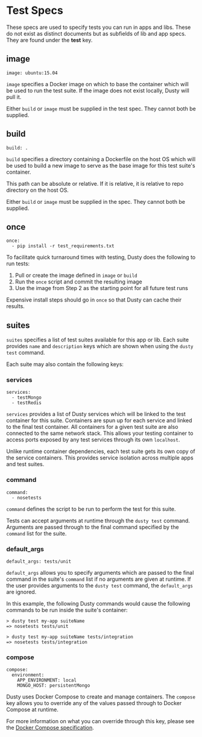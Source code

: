 # Test Specs

These specs are used to specify tests you can run in apps and libs. These do not exist as distinct documents but as subfields of lib and app specs. They are found under the **test** key.

## image

```
image: ubuntu:15.04
```

`image` specifies a Docker image on which to base the container which will be used
to run the test suite. If the image does not exist locally, Dusty will pull it.

Either `build` or `image` must be supplied in the test spec. They cannot both be supplied.

## build

```
build: .
```

`build` specifies a directory containing a Dockerfile on the host OS which will be used
to build a new image to serve as the base image for this test suite's container.

This path can be absolute or relative. If it is relative, it is relative to repo directory
on the host OS.

Either `build` or `image` must be supplied in the spec. They cannot both be supplied.

## once

```
once:
  - pip install -r test_requirements.txt
```

To facilitate quick turnaround times with testing, Dusty does the following to run tests:

1. Pull or create the image defined in `image` or `build`
2. Run the `once` script and commit the resulting image
3. Use the image from Step 2 as the starting point for all future test runs

Expensive install steps should go in `once` so that Dusty can cache their results.

## suites

`suites` specifies a list of test suites available for this app or lib. Each suite provides
`name` and `description` keys which are shown when using the `dusty test` command.

Each suite may also contain the following keys:

### services

```
services:
  - testMongo
  - testRedis
```

`services` provides a list of Dusty services which will be linked to the test container for this
suite. Containers are spun up for each service and linked to the final test container. All containers
for a given test suite are also connected to the same network stack. This allows your testing
container to access ports exposed by any test services through its own `localhost`.

Unlike runtime container dependencies, each test suite gets its own copy of the service containers.
This provides service isolation across multiple apps and test suites.

### command

```
command:
  - nosetests
```

`command` defines the script to be run to perform the test for this suite.

Tests can accept arguments at runtime through the `dusty test` command.  Arguments are passed through
to the final command specified by the `command` list for the suite.

### default_args

```
default_args: tests/unit
```

`default_args` allows you to specify arguments which are passed to the final command in the
suite's `command` list if no arguments are given at runtime. If the user provides arguments to
the `dusty test` command, the `default_args` are ignored.

In this example, the following Dusty commands would cause the following commands to be run inside
the suite's container:

```
> dusty test my-app suiteName
=> nosetests tests/unit

> dusty test my-app suiteName tests/integration
=> nosetests tests/integration
```

### compose

```
compose:
  environment:
    APP_ENVIRONMENT: local
    MONGO_HOST: persistentMongo
```

Dusty uses Docker Compose to create and manage containers. The `compose` key allows you to
override any of the values passed through to Docker Compose at runtime.

For more information on what you can override through this key, please see
the [Docker Compose specification](https://docs.docker.com/compose/yml/).
